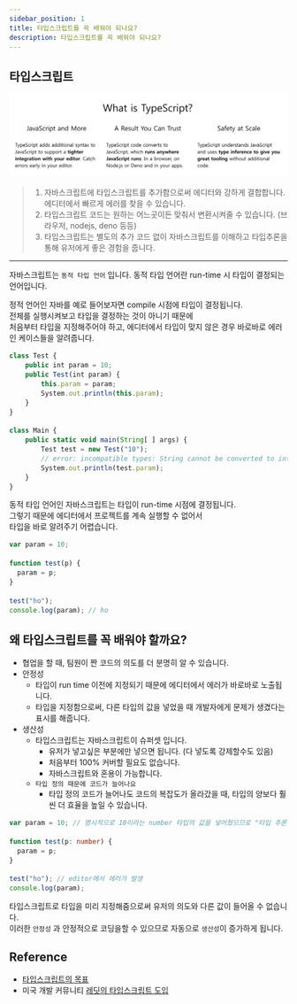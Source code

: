 ```yaml
---
sidebar_position: 1
title: 타입스크립트를 꼭 배워야 되나요?
description: 타입스크립트를 꼭 배워야 되나요?
---
```


<head>
  <meta name="title" content="타입스크립트란? | 기초부터 시작하는 타입스크립트" data-rh="true" />
  <meta name="description" content="타입스크립트를 꼭 배워야 되나요?" data-rh="true" />
  <meta property="og:title" content="타입스크립트란? | 기초부터 시작하는 타입스크립트" data-rh="true" />
  <meta property="og:description" content="타입스크립트를 꼭 배워야 되나요?" data-rh="true" />
</head>

## 타입스크립트

![what is typescript](/img/why-typescript/why-learn-typescript/what-is-typescript.jpg)

> 1. 자바스크립트에 타입스크립트를 추가함으로써 에디터와 강하게 결합합니다. 에디터에서 빠르게 에러를 찾을 수 있습니다.
> 2. 타입스크립트 코드는 원하는 어느곳이든 맞춰서 변환시켜줄 수 있습니다. (브라우저, nodejs, deno 등등)
> 3. 타입스크립트는 별도의 추가 코드 없이 자바스크립트를 이해하고 타입추론을 통해 유저에게 좋은 경험을 줍니다.

---

자바스크립트는 `동적 타입 언어` 입니다. 동적 타입 언어란 run-time 시 타입이 결정되는 언어입니다.

정적 언어인 자바를 예로 들어보자면 compile 시점에 타입이 결정됩니다.  
전체를 실행시켜보고 타입을 결정하는 것이 아니기 때문에  
처음부터 타입을 지정해주어야 하고, 에디터에서 타입이 맞지 않은 경우 바로바로 에러인 케이스들을 알려줍니다.

```js
class Test {
    public int param = 10;
    public Test(int param) {
        this.param = param;
        System.out.println(this.param);
    }
}

class Main {
    public static void main(String[ ] args) {
        Test test = new Test("10");
        // error: incompatible types: String cannot be converted to int Test test = new Test("10");
        System.out.println(test.param);
    }
}
```

동적 타입 언어인 자바스크립트는 타입이 run-time 시점에 결정됩니다.  
그렇기 때문에 에디터에서 프로젝트를 계속 실행할 수 없어서  
타입을 바로 알려주기 어렵습니다.

```js
var param = 10;

function test(p) {
  param = p;
}

test("ho");
console.log(param); // ho
```

## 왜 타입스크립트를 꼭 배워야 할까요?

- 협업을 할 때, 팀원이 짠 코드의 의도를 더 분명히 알 수 있습니다.
- 안정성
  - 타입이 run time 이전에 지정되기 때문에 에디터에서 에러가 바로바로 노출됩니다.
  - 타입을 지정함으로써, 다른 타입의 값을 넣었을 때 개발자에게 문제가 생겼다는 표시를 해줍니다.
- 생산성
  - 타입스크립트는 자바스크립트이 슈퍼셋 입니다.
    - 유저가 넣고싶은 부분에만 넣으면 됩니다. (다 넣도록 강제할수도 있음)
    - 처음부터 100% 커버할 필요도 없습니다.
    - 자바스크립트와 혼용이 가능합니다.
  - `타입 정의 때문에 코드가 늘어나요`
    - 타입 정의 코드가 늘어나도 코드의 복잡도가 올라갔을 때, 타입의 양보다 훨씬 더 효율을 높일 수 있습니다.

```ts
var param = 10; // 명시적으로 10이라는 number 타입의 값을 넣어줬으므로 "타입 추론"

function test(p: number) {
  param = p;
}

test("ho"); // editor에서 에러가 발생
console.log(param);
```

타입스크립트로 타입을 미리 지정해줌으로써 유저의 의도와 다른 값이 들어올 수 없습니다.  
이러한 `안정성` 과 안정적으로 코딩을할 수 있으므로 자동으로 `생산성`이 증가하게 됩니다.

## Reference

- [타입스크립트의 목표](https://github.com/Microsoft/TypeScript/wiki/TypeScript-Design-Goals)
- 미국 개발 커뮤니티 [레딧의 타입스크립트 도입](https://medium.com/@constell99/%EC%9A%B0%EB%A6%AC%EA%B0%80-typescript%EB%A5%BC-%EC%84%A0%ED%83%9D%ED%95%9C-%EC%9D%B4%EC%9C%A0-b0a423654f1e)
